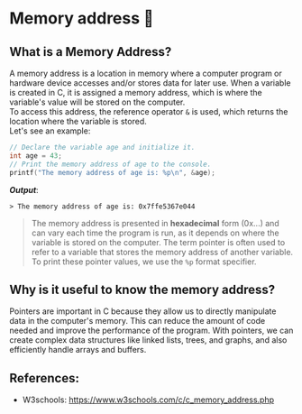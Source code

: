 # Memory address 🔐
## What is a Memory Address?
A memory address is a location in memory where a computer program or hardware device accesses and/or stores data for later use. When a variable is created in C, it is assigned a memory address, which is where the variable's value will be stored on the computer.<br>
To access this address, the reference operator `&` is used, which returns the location where the variable is stored.<br>
Let's see an example:
```c
// Declare the variable age and initialize it.
int age = 43;
// Print the memory address of age to the console.
printf("The memory address of age is: %p\n", &age);
```
***Output***:
```
> The memory address of age is: 0x7ffe5367e044
```
> The memory address is presented in **hexadecimal** form (0x...) and can vary each time the program is run, as it depends on where the variable is stored on the computer.
> The term pointer is often used to refer to a variable that stores the memory address of another variable. To print these pointer values, we use the `%p` format specifier.

## Why is it useful to know the memory address?
Pointers are important in C because they allow us to directly manipulate data in the computer's memory. This can reduce the amount of code needed and improve the performance of the program. With pointers, we can create complex data structures like linked lists, trees, and graphs, and also efficiently handle arrays and buffers.

## References:
- W3schools: https://www.w3schools.com/c/c_memory_address.php